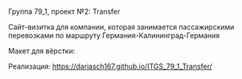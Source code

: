 Группа 79_1, проект №2: Transfer

Сайт-визитка для компании, которая занимается пассажирскими перевозками 
по маршруту Германия-Калининград-Германия

Макет для вёрстки:

Реализация:
https://dariasch167.github.io/ITGS_79_1_Transfer/
